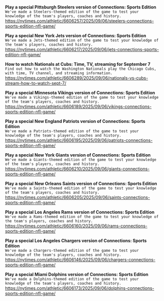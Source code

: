 **Play a special Pittsburgh Steelers version of Connections: Sports Edition**\
`We've made a Steelers-themed edition of the game to test your knowledge of the team's players, coaches and history.`\
https://nytimes.com/athletic/6606257/2025/09/06/steelers-connections-sports-edition-nfl-game/

**Play a special New York Jets version of Connections: Sports Edition**\
`We've made a Jets-themed edition of the game to test your knowledge of the team's players, coaches and history.`\
https://nytimes.com/athletic/6606217/2025/09/06/jets-connections-sports-edition-nfl-game/

**How to watch Nationals at Cubs: Time, TV, streaming for September 7**\
`Find out how to watch the Washington Nationals play the Chicago Cubs, with time, TV channel, and streaming information.`\
https://nytimes.com/athletic/6606289/2025/09/06/nationals-vs-cubs-stream-how-to-watch-sept-7/

**Play a special Minnesota Vikings version of Connections: Sports Edition**\
`We've made a Vikings-themed edition of the game to test your knowledge of the team's players, coaches and history.`\
https://nytimes.com/athletic/6606189/2025/09/06/vikings-connections-sports-edition-nfl-game/

**Play a special New England Patriots version of Connections: Sports Edition**\
`We've made a Patriots-themed edition of the game to test your knowledge of the team's players, coaches and history.`\
https://nytimes.com/athletic/6606195/2025/09/06/patriots-connections-sports-edition-nfl-game/

**Play a special New York Giants version of Connections: Sports Edition**\
`We've made a Giants-themed edition of the game to test your knowledge of the team's players, coaches and history.`\
https://nytimes.com/athletic/6606210/2025/09/06/giants-connections-sports-edition-nfl-game/

**Play a special New Orleans Saints version of Connections: Sports Edition**\
`We've made a Saints-themed edition of the game to test your knowledge of the team's players, coaches and history.`\
https://nytimes.com/athletic/6606205/2025/09/06/saints-connections-sports-edition-nfl-game/

**Play a special Los Angeles Rams version of Connections: Sports Edition**\
`We've made a Rams-themed edition of the game to test your knowledge of the team's players, coaches and history.`\
https://nytimes.com/athletic/6606160/2025/09/06/rams-connections-sports-edition-nfl-game/

**Play a special Los Angeles Chargers version of Connections: Sports Edition**\
`We've made a Chargers-themed edition of the game to test your knowledge of the team's players, coaches and history.`\
https://nytimes.com/athletic/6606146/2025/09/06/chargers-connections-sports-edition-nfl-game/

**Play a special Miami Dolphins version of Connections: Sports Edition**\
`We've made a Dolphins-themed edition of the game to test your knowledge of the team's players, coaches and history.`\
https://nytimes.com/athletic/6606173/2025/09/06/dolphins-connections-sports-edition-nfl-game/

